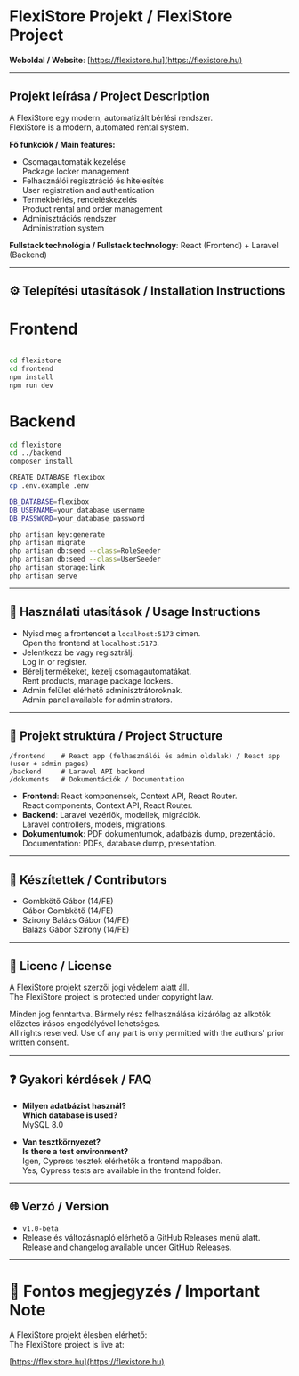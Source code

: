 # FlexiStore Projekt / FlexiStore Project

**Weboldal / Website**: [https://flexistore.hu](https://flexistore.hu)

---

##  Projekt leírása / Project Description

A FlexiStore egy modern, automatizált bérlési rendszer.  
FlexiStore is a modern, automated rental system.

**Fő funkciók / Main features:**
- Csomagautomaták kezelése  
  Package locker management
- Felhasználói regisztráció és hitelesítés  
  User registration and authentication
- Termékbérlés, rendeléskezelés  
  Product rental and order management
- Adminisztrációs rendszer  
  Administration system

**Fullstack technológia / Fullstack technology**: React (Frontend) + Laravel (Backend)

---

## ⚙️ Telepítési utasítások / Installation Instructions

# Frontend
```bash

cd flexistore
cd frontend
npm install
npm run dev

```
# Backend

```bash
cd flexistore
cd ../backend
composer install

CREATE DATABASE flexibox
cp .env.example .env

DB_DATABASE=flexibox 
DB_USERNAME=your_database_username 
DB_PASSWORD=your_database_password

php artisan key:generate
php artisan migrate
php artisan db:seed --class=RoleSeeder
php artisan db:seed --class=UserSeeder
php artisan storage:link
php artisan serve
```
---

## 🧹 Használati utasítások / Usage Instructions

- Nyisd meg a frontendet a `localhost:5173` címen.  
  Open the frontend at `localhost:5173`.
- Jelentkezz be vagy regisztrálj.  
  Log in or register.
- Bérelj termékeket, kezelj csomagautomatákat.  
  Rent products, manage package lockers.
- Admin felület elérhető adminisztrátoroknak.  
  Admin panel available for administrators.

---

## 📁 Projekt struktúra / Project Structure

```
/frontend    # React app (felhasználói és admin oldalak) / React app (user + admin pages)
/backend     # Laravel API backend
/dokuments   # Dokumentációk / Documentation
```

- **Frontend**: React komponensek, Context API, React Router.  
  React components, Context API, React Router.
- **Backend**: Laravel vezérlők, modellek, migrációk.  
  Laravel controllers, models, migrations.
- **Dokumentumok**: PDF dokumentumok, adatbázis dump, prezentáció.  
  Documentation: PDFs, database dump, presentation.

---

## 👥 Készítettek / Contributors

- Gombkötő Gábor (14/FE)  
  Gábor Gombkötő (14/FE)
- Szirony Balázs Gábor (14/FE)  
  Balázs Gábor Szirony (14/FE)

---

## 📜 Licenc / License

A FlexiStore projekt szerzői jogi védelem alatt áll.  
The FlexiStore project is protected under copyright law.

Minden jog fenntartva. Bármely rész felhasználása kizárólag az alkotók előzetes írásos engedélyével lehetséges.  
All rights reserved. Use of any part is only permitted with the authors' prior written consent.

---

## ❓ Gyakori kérdések / FAQ

- **Milyen adatbázist használ?**  
  **Which database is used?**  
  MySQL 8.0

- **Van tesztkörnyezet?**  
  **Is there a test environment?**  
  Igen, Cypress tesztek elérhetők a frontend mappában.  
  Yes, Cypress tests are available in the frontend folder.

---



## 🌐 Verzó / Version

- `v1.0-beta`
- Release és változásnapló elérhető a GitHub Releases menü alatt.  
  Release and changelog available under GitHub Releases.

---

# 🔖 Fontos megjegyzés / Important Note

A FlexiStore projekt élesben elérhető:  
The FlexiStore project is live at:

[https://flexistore.hu](https://flexistore.hu)
